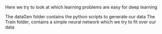 Here we try to look at which learning problems are easy for deep learning

The dataGen folder contains the python scripts to generate our data
The Train folder, contains a simple neural network which we try to fit over our data
